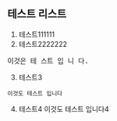 ## 테스트 리스트
1. 테스트111111
2. 테스트2222222
<pre>이것은 테 스트 입 니 다.</pre>
3. 테스트3
```
이것도 테스트 입니다
```
4. 테스트4
    이것도 테스트 입니다4
